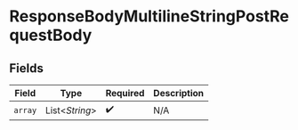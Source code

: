 # ResponseBodyMultilineStringPostRequestBody


## Fields

| Field              | Type               | Required           | Description        |
| ------------------ | ------------------ | ------------------ | ------------------ |
| `array`            | List\<*String*>    | :heavy_check_mark: | N/A                |